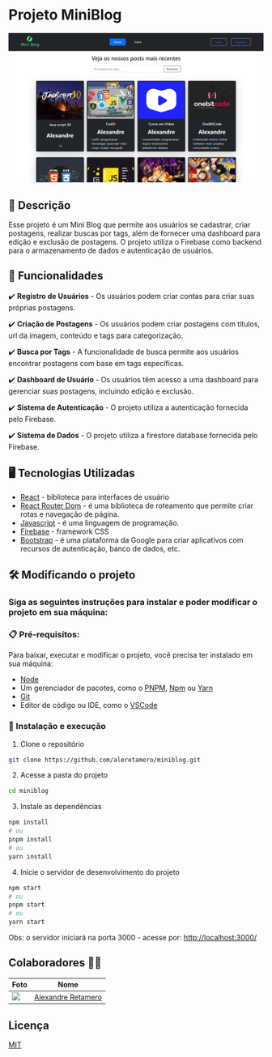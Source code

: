 # Projeto MiniBlog

![preview](./public/preview.webp)

## 💭 Descrição

Esse projeto é um Mini Blog que permite aos usuários se cadastrar, criar postagens, realizar buscas por tags, além de fornecer uma dashboard para edição e exclusão de postagens. O projeto utiliza o Firebase como backend para o armazenamento de dados e autenticação de usuários.

## 🧠 Funcionalidades

✔️ **Registro de Usuários** - Os usuários podem criar contas para criar suas próprias postagens.

✔️ **Criação de Postagens** - Os usuários podem criar postagens com títulos, url da imagem, conteúdo e tags para categorização.

✔️ **Busca por Tags** - A funcionalidade de busca permite aos usuários encontrar postagens com base em tags específicas.

✔️ **Dashboard de Usuário** - Os usuários têm acesso a uma dashboard para gerenciar suas postagens, incluindo edição e exclusão.

✔️ **Sistema de Autenticação** - O projeto utiliza a autenticação fornecida pelo Firebase.

✔️ **Sistema de Dados** - O projeto utiliza a firestore database fornecida pelo Firebase.

## 🖥️ Tecnologias Utilizadas

- [React](https://react.dev) - biblioteca para interfaces de usuário
- [React Router Dom](https://reactrouter.com/en/main) - é uma biblioteca de roteamento que permite criar rotas e navegação de página.
- [Javascript](https://developer.mozilla.org/pt-BR/docs/Web/JavaScript) - é uma linguagem de programação.
- [Firebase](https://firebase.google.com/?hl=pt) - framework CSS
- [Bootstrap](https://getbootstrap.com) - é uma plataforma da Google para criar aplicativos com recursos de autenticação, banco de dados, etc.

## 🛠️ Modificando o projeto

### Siga as seguintes instruções para instalar e poder modificar o projeto em sua máquina:

### 📋 Pré-requisitos:

Para baixar, executar e modificar o projeto, você precisa ter instalado em sua máquina:

- [Node](https://nodejs.org/en)
- Um gerenciador de pacotes, como o [PNPM](https://pnpm.io), [Npm](https://nodejs.org/en/) ou [Yarn](https://classic.yarnpkg.com/lang/en/docs/install)
- [Git](https://git-scm.com/downloads)
- Editor de código ou IDE, como o [VSCode](https://code.visualstudio.com/Download)

### 🔧 Instalação e execução

1. Clone o repositório

```bash
git clone https://github.com/aleretamero/miniblog.git
```

2. Acesse a pasta do projeto

```bash
cd miniblog
```

3. Instale as dependências

```bash
npm install
# ou
pnpm install
# ou
yarn install
```

4. Inicie o servidor de desenvolvimento do projeto

```bash
npm start
# ou
pnpm start
# ou
yarn start
```

Obs: o servidor iniciará na porta 3000 - acesse por: <http://localhost:3000/>

## Colaboradores 🤝🤝

| Foto                                                       | Nome                                                 |
| ---------------------------------------------------------- | ---------------------------------------------------- |
| <img src="https://github.com/aleretamero.png" width="100"> | [Alexandre Retamero](https://github.com/aleretamero) |

## Licença

[MIT](https://choosealicense.com/licenses/mit/)

